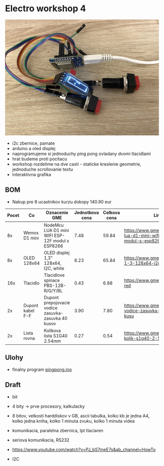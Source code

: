 # Electro workshop 4

![preview](preview.jpg)

- i2c zbernice, pamate
- arduino a oled displej
- naprogramujeme si jednoduchy ping pong ovladany dvomi tlacidlami
- hrat budeme proti pocitacu
- workshop rozdelime na dve casti - staticke kreslenie geometrie, jednoduche scrollovanie textu
- interaktivna grafika

## BOM

- Nakup pre 8 ucastnikov kurzu dokopy 140.90 eur

| Pocet | Co                            | Oznacenie GME                                 | Jednotkova cena | Celkova cena | Linka         |
|-------|-------------------------------|-----------------------------------------------|-----------------|--------------|---------------|
| 8x    | Wemos D1 mini                 | NodeMcu LUA D1 mini WIFI ESP-12F modul s ESP8266  | 7.48        | 59.84        | https://www.gme.sk/nodemcu-lua-d1-mini-wifi-esp-12f-modul-s-esp8266 |
| 8x    | OLED 128x64                   | OLED displej 1,3" 128x64, I2C, white          | 8.23            | 65.84        | https://www.gme.sk/oled-displej-1-3-128x64-i2c-white
| 16x   | Tlacidlo                      | Tlacidlove spinace PBS-12B-R/G/Y/BL           | 0.43            | 6.88         | https://www.gme.sk/p-pb303b-red |
| 2x    | Dupont kabel F-F              | Dupont prepojovacie vodice zasuvka-zasuvka 40 kusov | 3.90      | 7.80         | https://www.gme.sk/propojovaci-vodice-zasuvka-zasuvka-40-kusu |
| 2x    | Lista rovna                   | Kolikova lista S1G40 2.54mm                   | 0.27            | 0.54         | https://www.gme.sk/oboustranny-kolik-s1g40-2-54mm |

## Ulohy

- finalny program [pingpong.ino](pingpong.ino)

## Draft

- bit
- 4 bity -> prve procesory, kalkulacky
- 8 bitov, velkosti harddiskov v GB, ascii tabulka, kolko kb je jedna A4, kolko jedna kniha, kolko 1 minuta zvuku,
kolko 1 minuta videa

- komunikacia, paralelna zbernica, lpt tlaciaren
- seriova komunikacia, RS232
- https://www.youtube.com/watch?v=PJ_bS7meE7s&ab_channel=HowTo
- I2C
